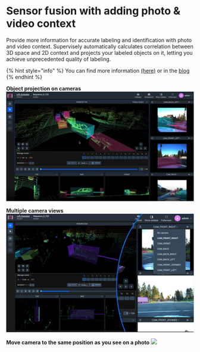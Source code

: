 # **Sensor fusion with adding photo & video context**
Provide more information for accurate labeling and identification with photo and video context. Supervisely automatically calculates correlation between 3D space and 2D context and projects your labeled objects on it, letting you achieve unprecedented quality of labeling.

{% hint style="info" %}
You can find more information 
[(here)](https://supervisely.com/labeling-toolbox/3d-lidar-sensor-fusion/#context) or in the [blog](https://supervisely.com/blog/mbptrack-point-cloud-3d-object-tracking/)
{% endhint %}

**Object projection on cameras**
![](Sensor-fusion.gif)

**Multiple camera views**
![](Sensor-fusion3.png)

**Move camera to the same position as you see on a photo**
![](Sensor-fusion2.gif)


